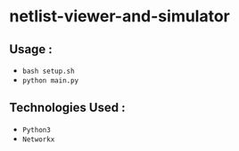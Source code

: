 # netlist-viewer-and-simulator

## Usage :
* `bash setup.sh`
* `python main.py`
	
## Technologies Used :
* `Python3` 
* `Networkx`
